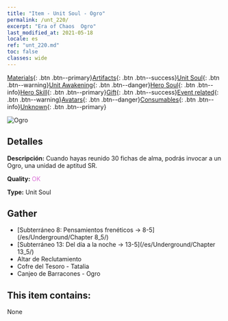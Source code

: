 ```yaml
---
title: "Item - Unit Soul - Ogro"
permalink: /unt_220/
excerpt: "Era of Chaos  Ogro"
last_modified_at: 2021-05-18
locale: es
ref: "unt_220.md"
toc: false
classes: wide
---
```

 [Materials](/ItemsES/){: .btn .btn--primary}[Artifacts](/ItemsES/Artifacts/){: .btn .btn--success}[Unit Soul](/ItemsES/UnitSoul/){: .btn .btn--warning}[Unit Awakening](/ItemsES/UnitAwakening/){: .btn .btn--danger}[Hero Soul](/ItemsES/HeroSoul/){: .btn .btn--info}[Hero Skill](/ItemsES/HeroSkill/){: .btn .btn--primary}[Gift](/ItemsES/Gift/){: .btn .btn--success}[Event related](/ItemsES/Events/){: .btn .btn--warning}[Avatars](/ItemsES/Avatars/){: .btn .btn--danger}[Consumables](/ItemsES/Consumables/){: .btn .btn--info}[Unknown](/ItemsES/Unknown/){: .btn .btn--primary}

 ![Ogro](/images/u/ti_shirenmo.jpg)

## Detalles
 **Descripción:** Cuando hayas reunido 30 fichas de alma, podrás invocar a un Ogro, una unidad de aptitud SR.

 **Quality:** <span style="color: #DA70D6">OK</span>

 **Type:** Unit Soul

## Gather

*    [Subterráneo 8: Pensamientos frenéticos -> 8-5](/es/Underground/Chapter 8_5/) 
*    [Subterráneo 13: Del día a la noche -> 13-5](/es/Underground/Chapter 13_5/) 
*    Altar de Reclutamiento 
*    Cofre del Tesoro - Tatalia 
*    Canjeo de Barracones - Ogro 

## This item contains:

  None

